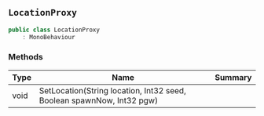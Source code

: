 ## `LocationProxy`

```csharp
public class LocationProxy
    : MonoBehaviour
```

### Methods

| Type | Name | Summary | 
| --- | --- | --- | 
| void | SetLocation(String location, Int32 seed, Boolean spawnNow, Int32 pgw) |  | 


